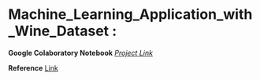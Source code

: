 # Machine_Learning_Application_with_Wine_Dataset :
**Google Colaboratory Notebook** *[Project Link](https://tinyurl.com/wine-colab-notebook)*

**Reference** [Link](https://archive.ics.uci.edu/ml/datasets/Wine)

